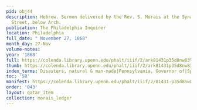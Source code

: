```yaml
---
pid: obj44
description: Hebrew. Sermon delivered by the Rev. S. Morais at the Synagogue, in Seventh
  Street, below Arch.
publication: The Philadelphia Inquirer
location: Philadelphia
full_date: " November 27, 1868"
month_day: 27-Nov
volume-notes:
year: '1868'
full: https://colenda.library.upenn.edu/phalt/iiif/2/ark81431p35d8nw83%2FSHA256E-s7438406--f0eb3ba4de1c6916c3296c9a2d3a6fa13783092b500a8104bed21ec96c7749ff.jpeg/full/3500,/0/default.jpg
thumb: https://colenda.library.upenn.edu/phalt/iiif/2/ark81431p35d8nw83%2FSHA256E-s7438406--f0eb3ba4de1c6916c3296c9a2d3a6fa13783092b500a8104bed21ec96c7749ff.jpeg/full/!200,200/0/default.jpg
index_terms: Disasters, natural & man-made|Pennsylvania, Governor of|Spain
toc: '58'
manifest: https://colenda.library.upenn.edu/phalt/iiif/2/81431-p35d8nw83/manifest
order: '043'
layout: qatar_item
collection: morais_ledger
---
```

